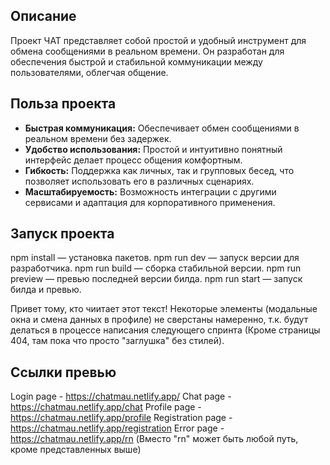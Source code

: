 
## Описание
Проект ЧАТ представляет собой простой и удобный инструмент для обмена сообщениями в реальном времени. Он разработан для обеспечения быстрой и стабильной коммуникации между пользователями, облегчая общение.

## Польза проекта
- **Быстрая коммуникация:** Обеспечивает обмен сообщениями в реальном времени без задержек.
- **Удобство использования:** Простой и интуитивно понятный интерфейс делает процесс общения комфортным.
- **Гибкость:** Поддержка как личных, так и групповых бесед, что позволяет использовать его в различных сценариях.
- **Масштабируемость:** Возможность интеграции с другими сервисами и адаптация для корпоративного применения.

## Запуск проекта

npm install — установка пакетов.
npm run dev — запуск версии для разработчика.
npm run build — сборка стабильной версии.
npm run preview — превью последней версии билда.
npm run start — запуск билда и превью.


Привет тому, кто чиитает этот текст! 
Некоторые элементы (модальные окна и смена данных в профиле) не сверстаны намеренно, т.к. будут делаться в процессе написания следующего спринта (Кроме страницы 404, там пока что просто "заглушка" без стилей).

## Ссылки превью

Login page - https://chatmau.netlify.app/
Chat page - https://chatmau.netlify.app/chat
Profile page - https://chatmau.netlify.app/profile
Registration page - https://chatmau.netlify.app/registration
Error page - https://chatmau.netlify.app/rn (Вместо "rn" может быть любой путь, кроме представленных выше)
